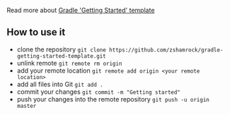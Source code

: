 Read more about [Gradle 'Getting Started' template](http://akazlou.com/posts/2015-07-19-gradle-getting-started-template.html)

## How to use it
 - clone the repository `git clone https://github.com/zshamrock/gradle-getting-started-template.git`
 - unlink remote `git remote rm origin`
 - add your remote location `git remote add origin <your remote location>`
 - add all files into Git `git add .`
 - commit your changes `git commit -m "Getting started"`
 - push your changes into the remote repository `git push -u origin master`
